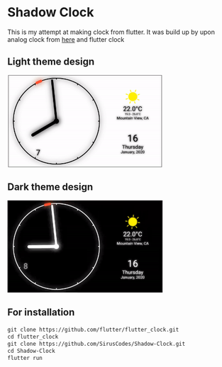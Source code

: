 # Shadow Clock

This is my attempt at making clock from flutter.
It was build up by upon analog clock from [here](https://github.com/flutter/flutter_clock) and flutter clock

## Light theme design
<img src='gifs/light_theme.gif' width='350'>

## Dark theme design
<img src='gifs/dark_theme.gif' width='350'>

## For installation 

    git clone https://github.com/flutter/flutter_clock.git
    cd flutter_clock
    git clone https://github.com/SirusCodes/Shadow-Clock.git
    cd Shadow-Clock
    flutter run
